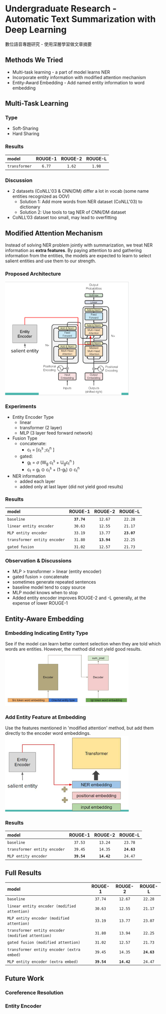 # Undergraduate Research - Automatic Text Summarization with Deep Learning
數位語音專題研究 - 使用深層學習做文章摘要

## Methods We Tried
- Multi-task learning - a part of model learns NER
- Incorporate entity information with modified attention mechanism
- Entity-Award Embedding - Add named entity information to word embedding


## Multi-Task Learning
### Type
- Soft-Sharing
- Hard Sharing

### Results
| model | ROUGE-1 | ROUGE-2 | ROUGE-L |
|:-------------|:-------------:|:-------------:|:-------------:|
| `transformer` | `6.77` | `1.62` | `1.98` |

### Discussion
- 2 datasets (CoNLL'03 & CNN/DM) differ a lot in vocab (some name entities recognized as OOV)
  - Solution 1: Add more words from NER dataset (CoNLL'03) to dictionary
  - Solution 2: Use tools to tag NER of CNN/DM dataset
- CoNLL’03 dataset too small, may lead to overfitting



## Modified Attention Mechanism
Instead of solving NER problem jointly with summarization, we treat NER information as **extra features**. By paying attention to and gathering information from the entities, the models are expected to learn to select salient entities and use them to our strength.
### Proposed Architecture
<img src="images/modified_attn.png" alt="proposed architecture" width="400"/>

### Experiments
- Entity Encoder Type
  - linear
  - transformer (2 layer)
  - MLP (3 layer feed forward network)
- Fusion Type
  - concatenate: 
    - c<sub>t</sub> = [c<sub>t</sub><sup>s</sup> ;c<sub>t</sub><sup>n</sup> ]
  - gated: 
    - g<sub>t</sub> = _&sigma;_ (W<sub>g</sub> c<sub>t</sub><sup>s</sup> + U<sub>g</sub>c<sub>t</sub><sup>n</sup> ) 
    - c<sub>t</sub> = g<sub>t</sub> ⊙ c<sub>t</sub><sup>s</sup> + (1-g<sub>t</sub>) ⊙ c<sub>t</sub><sup>n</sup> 
- NER information
  - added each layer
  - added only at last layer (did not yield good results)

### Results
| model | ROUGE-1 | ROUGE-2 | ROUGE-L |
|:-------------|:-------------:|:-------------:|:-------------:|
| `baseline` | **`37.74`** | `12.67` | `22.28` |
| `linear entity encoder` | `30.63` | `12.55` | `21.17` |
| `MLP entity encoder` | `33.19` | `13.77` | **`23.07`** |
| `transformer entity encoder` | `31.80` | **`13.94`** | `22.25` |
| `gated fusion` | `31.02` | `12.57` | `21.73` |

### Observation & Discussions
- MLP > transformer > linear (entity encoder)
- gated fusion > concatenate 
- sometimes generate repeated sentences
- baseline model tend to copy source
- MLP model knows when to stop 
- Added entity encoder improves ROUGE-2 and -L generally, at the expense of lower ROUGE-1

## Entity-Aware Embedding
### Embedding Indicating Entity Type
See if the model can learn better content selection when they are told which words are entities. However, the method did not yield good results.
<img src="images/entity_type.jpg" alt="entity type" width="400"/>

### Add Entity Feature at Embedding
Use the features mentioned in 'modified attention' method, but add them directly to the encoder word embeddings.
<img src="images/entity_encoder.jpg" alt="entity encode" width="400"/>

### Results
| model | ROUGE-1 | ROUGE-2 | ROUGE-L |
|:-------------|:-------------:|:-------------:|:-------------:|
| `baseline` | `37.53` | `13.24` | `23.78` |
| `transformer entity encoder` | `39.45` | `14.35` | **`24.63`** |
| `MLP entity encoder` | **`39.54`** | **`14.42`** | `24.47` |

## Full Results
| model | ROUGE-1 | ROUGE-2 | ROUGE-L |
|:-------------|:-------------:|:-------------:|:-------------:|
| `baseline` | `37.74` | `12.67` | `22.28` |
| `linear entity encoder (modified attention)` | `30.63` | `12.55` | `21.17` |
| `MLP entity encoder (modified attention)` | `33.19` | `13.77` | `23.07` |
| `transformer entity encoder (modified attention)` | `31.80` | `13.94` | `22.25` |
| `gated fusion (modified attention)` | `31.02` | `12.57` | `21.73` |
| `transformer entity encoder (extra embed)` | `39.45` | `14.35` | **`24.63`** |
| `MLP entity encoder (extra embed)` | **`39.54`** | **`14.42`** | `24.47` |

## Future Work
### Coreference Resolution

### Entity Encoder
